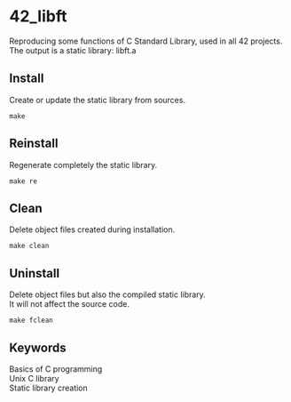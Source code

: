# 42_libft
Reproducing some functions of C Standard Library, used in all 42 projects.  
The output is a static library: libft.a

## Install
Create or update the static library from sources.

`make`

## Reinstall
Regenerate completely the static library.

`make re`

## Clean
Delete object files created during installation.

`make clean`

## Uninstall
Delete object files but also the compiled static library.  
It will not affect the source code.

`make fclean`

## Keywords
Basics of C programming  
Unix C library  
Static library creation  
